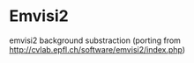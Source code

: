 Emvisi2
=======

emvisi2 background substraction (porting from http://cvlab.epfl.ch/software/emvisi2/index.php)